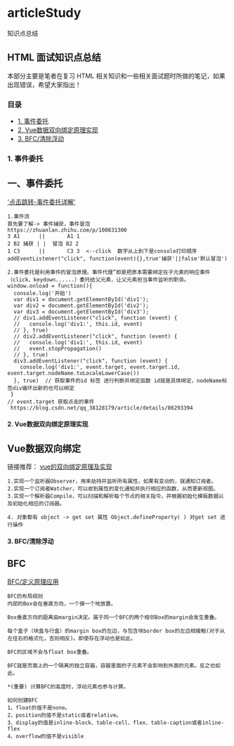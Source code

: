 # articleStudy
知识点总结
## HTML 面试知识点总结

本部分主要是笔者在复习 HTML 相关知识和一些相关面试题时所做的笔记，如果出现错误，希望大家指出！

### 目录
* [1. 事件委托](#1-事件委托)
* [2. Vue数据双向绑定原理实现](#2-Vue数据双向绑定)
* [3. BFC/清除浮动](#3-BFC)

### 1. 事件委托
## 一、事件委托
['点击跳转-事件委托详解'](https://segmentfault.com/a/1190000018089355)
``` bush
1.事件流
首先要了解-> 事件捕获，事件冒泡
https://zhuanlan.zhihu.com/p/100831300
3 A1      ||       A1 1
2 B2 捕获 | |  冒泡 B2 2
1 C3      ||       C3 3  <--click  数字从上到下是console打印顺序
addEventListener("click", function(event){},true'捕获'||false'默认冒泡')

2.事件委托是利用事件的冒泡原理。事件代理”即是把原本需要绑定在子元素的响应事件（click、keydown......）委托给父元素，让父元素担当事件监听的职务。
window.onload = function(){
  console.log('开始')
  var div1 = document.getElementById('div1');
  var div2 = document.getElementById('div2');
  var div3 = document.getElementById('div3');
  // div1.addEventListener("click", function (event) {
  //   console.log('div1:', this.id, event)
  // }, true)
  // div2.addEventListener("click", function (event) {
  //   console.log('div1:', this.id, event)
  //   event.stopPropagation()
  // }, true)
  div3.addEventListener("click", function (event) {
    console.log('div1:', event.target, event.target.id, event.target.nodeName.toLocaleLowerCase())
  }, true)  // 获取事件的id 标签 进行判断并绑定函数 id就是具体绑定，nodeName标签div循环出新的也可以绑定
 }
// event.target 获取点击的事件 
 https://blog.csdn.net/qq_38128179/article/details/86293394
```
#### 2. Vue数据双向绑定原理实现
## Vue数据双向绑定
链接推荐：
[vue的双向绑定原理及实现](https://www.cnblogs.com/libin-1/p/6893712.html)
``` bush
1.实现一个监听器Observer，用来劫持并监听所有属性，如果有变动的，就通知订阅者。
2.实现一个订阅者Watcher，可以收到属性的变化通知并执行相应的函数，从而更新视图。
3.实现一个解析器Compile，可以扫描和解析每个节点的相关指令，并根据初始化模板数据以及初始化相应的订阅器。

4. 对象都有 object -> get set 属性 Object.defineProperty( ) 对get set 进行操作
```
#### 3. BFC/清除浮动
## BFC
[BFC/定义原理应用](https://blog.csdn.net/sinat_36422236/article/details/88763187)
```
BFC的布局规则
内部的Box会在垂直方向，一个接一个地放置。

Box垂直方向的距离由margin决定。属于同一个BFC的两个相邻Box的margin会发生重叠。

每个盒子（块盒与行盒）的margin box的左边，与包含块border box的左边相接触(对于从左往右的格式化，否则相反)。即使存在浮动也是如此。

BFC的区域不会与float box重叠。

BFC就是页面上的一个隔离的独立容器，容器里面的子元素不会影响到外面的元素。反之也如此。

*(重要) 计算BFC的高度时，浮动元素也参与计算。

如何创建BFC
1、float的值不是none。
2、position的值不是static或者relative。
3、display的值是inline-block、table-cell、flex、table-caption或者inline-flex
4、overflow的值不是visible
```
